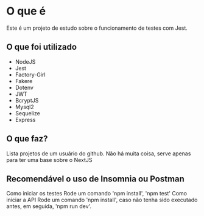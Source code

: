 # O que é
Este é um projeto de estudo sobre o funcionamento de testes com Jest.
## O que foi utilizado
 - NodeJS
 - Jest
 - Factory-Girl
 - Fakere
 - Dotenv
 - JWT
 - BcryptJS
 - Mysql2
 - Sequelize
 - Express

## O que faz?
Lista projetos de um usuário do github. Não há muita coisa, serve apenas para ter uma base sobre o NextJS

## Recomendável o uso de Insomnia ou Postman
Como iniciar os testes
Rode um comando 'npm install', 'npm test'
Como iniciar a API
Rode um comando 'npm install', caso não tenha sido executado antes, em seguida, 'npm run dev'.